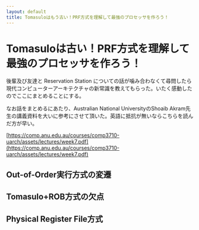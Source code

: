 ```yaml
---
layout: default
title: Tomasuloはもう古い！PRF方式を理解して最強のプロセッサを作ろう！
---
```


# Tomasuloは古い！PRF方式を理解して最強のプロセッサを作ろう！

後輩及び友達と Reservation Station についての話が噛み合わなくて尋問したら現代コンピューターアーキテクチャの新常識を教えてもらった。いたく感動したのでここにまとめることにする。

なお話をまとめるにあたり、Australian National UniversityのShoaib Akram先生の講義資料を大いに参考にさせて頂いた。英語に抵抗が無いならこちらを読んだ方が早い。

[https://comp.anu.edu.au/courses/comp3710-uarch/assets/lectures/week7.pdf](https://comp.anu.edu.au/courses/comp3710-uarch/assets/lectures/week7.pdf)

## Out-of-Order実行方式の変遷

## Tomasulo+ROB方式の欠点

## Physical Register File方式
